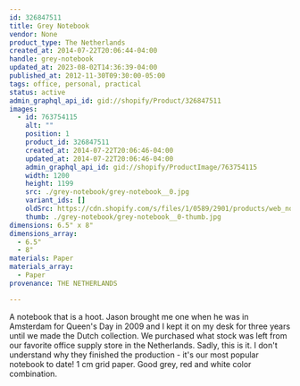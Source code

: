 ```yaml
---
id: 326847511
title: Grey Notebook
vendor: None
product_type: The Netherlands
created_at: 2014-07-22T20:06:44-04:00
handle: grey-notebook
updated_at: 2023-08-02T14:36:39-04:00
published_at: 2012-11-30T09:30:00-05:00
tags: office, personal, practical
status: active
admin_graphql_api_id: gid://shopify/Product/326847511
images:
  - id: 763754115
    alt: ""
    position: 1
    product_id: 326847511
    created_at: 2014-07-22T20:06:46-04:00
    updated_at: 2014-07-22T20:06:46-04:00
    admin_graphql_api_id: gid://shopify/ProductImage/763754115
    width: 1200
    height: 1199
    src: ./grey-notebook/grey-notebook__0.jpg
    variant_ids: []
    oldSrc: https://cdn.shopify.com/s/files/1/0589/2901/products/web_notebook.jpeg?v=1406074006
    thumb: ./grey-notebook/grey-notebook__0-thumb.jpg
dimensions: 6.5" x 8"
dimensions_array:
  - 6.5"
  - 8"
materials: Paper
materials_array:
  - Paper
provenance: THE NETHERLANDS

---
```


A notebook that is a hoot. Jason brought me one when he was in Amsterdam for Queen's Day in 2009 and I kept it on my desk for three years until we made the Dutch collection. We purchased what stock was left from our favorite office supply store in the Netherlands. Sadly, this is it. I don't understand why they finished the production - it's our most popular notebook to date! 1 cm grid paper. Good grey, red and white color combination.